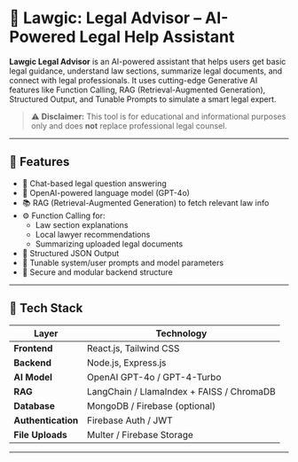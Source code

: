 # 📘 Lawgic: Legal Advisor – AI-Powered Legal Help Assistant

**Lawgic Legal Advisor** is an AI-powered assistant that helps users get basic legal guidance, understand law sections, summarize legal documents, and connect with legal professionals. It uses cutting-edge Generative AI features like Function Calling, RAG (Retrieval-Augmented Generation), Structured Output, and Tunable Prompts to simulate a smart legal expert.

> ⚠️ **Disclaimer:** This tool is for educational and informational purposes only and does **not** replace professional legal counsel.

---

## 🚀 Features

- 💬 Chat-based legal question answering
- 🧠 OpenAI-powered language model (GPT-4o)
- 📚 RAG (Retrieval-Augmented Generation) to fetch relevant law info
- ⚙️ Function Calling for:
  - Law section explanations
  - Local lawyer recommendations
  - Summarizing uploaded legal documents
- 📄 Structured JSON Output
- 🔧 Tunable system/user prompts and model parameters
- 🔐 Secure and modular backend structure

---

## 🧱 Tech Stack

| Layer        | Technology |
|--------------|------------|
| **Frontend** | React.js, Tailwind CSS |
| **Backend**  | Node.js, Express.js |
| **AI Model** | OpenAI GPT-4o / GPT-4-Turbo |
| **RAG**      | LangChain / LlamaIndex + FAISS / ChromaDB |
| **Database** | MongoDB / Firebase (optional) |
| **Authentication** | Firebase Auth / JWT |
| **File Uploads** | Multer / Firebase Storage |

---






